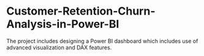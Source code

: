 # Customer-Retention-Churn-Analysis-in-Power-BI
The project includes designing a Power BI dashboard which includes use of advanced visualization and DAX features.
